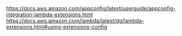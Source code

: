 
https://docs.aws.amazon.com/appconfig/latest/userguide/appconfig-integration-lambda-extensions.html
https://docs.aws.amazon.com/lambda/latest/dg/lambda-extensions.html#using-extensions-config